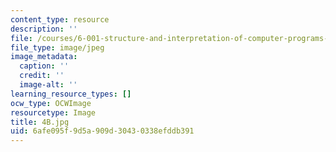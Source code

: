 ```yaml
---
content_type: resource
description: ''
file: /courses/6-001-structure-and-interpretation-of-computer-programs-spring-2005/6afe095f9d5a909d30430338efddb391_4B.jpg
file_type: image/jpeg
image_metadata:
  caption: ''
  credit: ''
  image-alt: ''
learning_resource_types: []
ocw_type: OCWImage
resourcetype: Image
title: 4B.jpg
uid: 6afe095f-9d5a-909d-3043-0338efddb391
---
```

